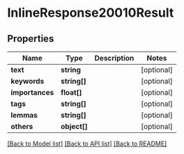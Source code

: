 # InlineResponse20010Result

## Properties
Name | Type | Description | Notes
------------ | ------------- | ------------- | -------------
**text** | **string** |  | [optional] 
**keywords** | **string[]** |  | [optional] 
**importances** | **float[]** |  | [optional] 
**tags** | **string[]** |  | [optional] 
**lemmas** | **string[]** |  | [optional] 
**others** | **object[]** |  | [optional] 

[[Back to Model list]](../README.md#documentation-for-models) [[Back to API list]](../README.md#documentation-for-api-endpoints) [[Back to README]](../README.md)


